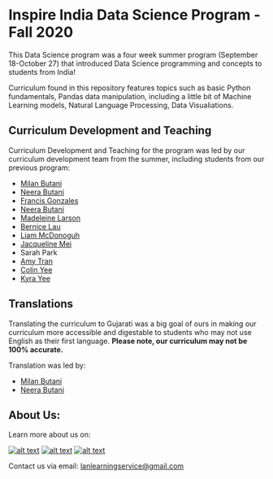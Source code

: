 # Inspire India Data Science Program - Fall 2020
This Data Science program was a four week summer program (September 18-October 27) that introduced Data Science programming and concepts to students from India! 

Curriculum found in this repository features topics such as basic Python fundamentals, Pandas data manipulation, including a little bit of Machine Learning models, Natural Language Processing, Data Visualiations.

## Curriculum Development and Teaching
Curriculum Development and Teaching for the program was led by our curriculum development team from the summer, including students from our previous program:
* [Milan Butani](https://www.linkedin.com/in/milanbutani/) 
* [Neera Butani](https://www.linkedin.com/in/neera-butani-9019891b1/)
* [Francis Gonzales](https://www.linkedin.com/in/francis--gonzales/) 
* [Neera Butani](https://www.linkedin.com/in/neera-butani-9019891b1/)
* [Madeleine Larson](https://www.linkedin.com/in/madeleine-larson/)
* [Bernice Lau](https://www.linkedin.com/in/bernicelau430/)
* [Liam McDonoguh](https://www.linkedin.com/in/liammmcdonough/)
* [Jacqueline Mei](https://www.linkedin.com/in/jacqueline-mei-9140401aa/)
* Sarah Park
* [Amy Tran](https://www.linkedin.com/in/amytran2303/)
* [Colin Yee](https://www.linkedin.com/in/colin-yee-b724141ab/)
* [Kyra Yee](https://www.linkedin.com/in/kyrayee/)

## Translations
Translating the curriculum to Gujarati was a big goal of ours in making our curriculum more accessible and digestable to students who may not use English as their first language. **Please note, our curriculum may not be 100% accurate.**

Translation was led by:
* [Milan Butani](https://www.linkedin.com/in/milanbutani/) 
* [Neera Butani](https://www.linkedin.com/in/neera-butani-9019891b1/)

## About Us: 
Learn more about us on:
<!-- Please don't remove this: Grab your social icons from https://github.com/carlsednaoui/gitsocial -->

<!-- display the social media buttons in your README -->

[![alt text][1.2]][1]
[![alt text][2.2]][2]
[![alt text][3.2]][3]


<!-- links to social media icons -->
<!-- no need to change these -->

<!-- icons with padding -->

[1.1]: http://i.imgur.com/tXSoThF.png (twitter icon with padding)
[2.1]: http://i.imgur.com/P3YfQoD.png (facebook icon with padding)
[3.1]: http://i.imgur.com/yCsTjba.png (google plus icon with padding)

<!-- icons without padding -->

[1.2]: https://img.icons8.com/color/48/000000/linkedin.png
[2.2]: https://img.icons8.com/fluent/48/000000/instagram-new.png
[3.2]: https://img.icons8.com/color/48/000000/youtube-squared.png


<!-- links to your social media accounts -->
<!-- update these accordingly -->

[1]: https://www.linkedin.com/company/lanlearning/
[2]: http://www.instagram.com/lanlearning
[3]: https://www.youtube.com/channel/UC5_yxU9pz4ka7xITJMxO5WA



<!-- Please don't remove this: Grab your social icons from https://github.com/carlsednaoui/gitsocial -->

Contact us via email: lanlearningservice@gmail.com
